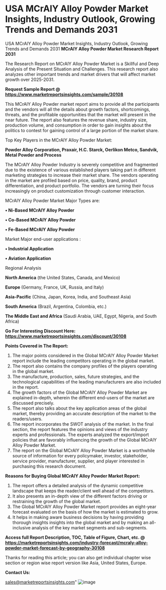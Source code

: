 # USA MCrAlY Alloy Powder Market Insights, Industry Outlook, Growing Trends and Demands 2031
USA MCrAlY Alloy Powder Market Insights, Industry Outlook, Growing Trends and Demands 2031
<strong>MCrAlY Alloy Powder Market Research Report 2031</strong>

The Research Report on MCrAlY Alloy Powder Market is a Skillful and Deep Analysis of the Present Situation and Challenges. This research report also analyzes other important trends and market drivers that will affect market growth over 2025-2031.

<strong>Request Sample Report @ <a href=https://www.marketreportsinsights.com/sample/30108>https://www.marketreportsinsights.com/sample/30108</a></strong>

This MCrAlY Alloy Powder market report aims to provide all the participants and the vendors will all the details about growth factors, shortcomings, threats, and the profitable opportunities that the market will present in the near future. The report also features the revenue share, industry size, production volume, and consumption in order to gain insights about the politics to contest for gaining control of a large portion of the market share.

Top Key Players in the MCrAlY Alloy Powder Market:

<strong>Powder Alloy Corporation, Praxair, H.C. Starck, Oerlikon Metco, Sandvik, Metal Powder and Process</strong>

The MCrAlY Alloy Powder Industry is severely competitive and fragmented due to the existence of various established players taking part in different marketing strategies to increase their market share. The vendors operating in the market are profiled based on price, quality, brand, product differentiation, and product portfolio. The vendors are turning their focus increasingly on product customization through customer interaction.

MCrAlY Alloy Powder Market Major Types are:

<strong>• Ni-Based MCrAlY Alloy Powder

• Co-Based MCrAlY Alloy Powder

• Fe-Based MCrAlY Alloy Powder</strong>

Market Major end-user applications :

<strong>• Industrial Application

• Aviation Application</strong>

Regional Analysis

</u><strong><b>North America</b></strong> (the United States, Canada, and Mexico)

<strong><b>Europe </b></strong>(Germany, France, UK, Russia, and Italy)

<strong><b>Asia-Pacific</b></strong> (China, Japan, Korea, India, and Southeast Asia)

<strong><b>South America</b></strong> (Brazil, Argentina, Colombia, etc.)

<strong><b>The Middle East and Africa</b></strong> (Saudi Arabia, UAE, Egypt, Nigeria, and South Africa)

<strong>Go For Interesting Discount Here: <a href=https://www.marketreportsinsights.com/discount/30108>https://www.marketreportsinsights.com/discount/30108</a></strong>

<strong>Points Covered in The Report:</strong>
<ol>
  <li>The major points considered in the Global MCrAlY Alloy Powder Market report include the leading competitors operating in the global market.</li>
  <li>The report also contains the company profiles of the players operating in the global market.</li>
  <li>The manufacture, production, sales, future strategies, and the technological capabilities of the leading manufacturers are also included in the report.</li>
  <li>The growth factors of the Global MCrAlY Alloy Powder Market are explained in-depth, wherein the different end-users of the market are discussed precisely.</li>
  <li>The report also talks about the key application areas of the global market, thereby providing an accurate description of the market to the readers/users.</li>
  <li>The report incorporates the SWOT analysis of the market. In the final section, the report features the opinions and views of the industry experts and professionals. The experts analyzed the export/import policies that are favorably influencing the growth of the Global MCrAlY Alloy Powder Market.</li>
  <li>The report on the Global MCrAlY Alloy Powder Market is a worthwhile source of information for every policymaker, investor, stakeholder, service provider, manufacturer, supplier, and player interested in purchasing this research document.</li>
</ol>
<strong>Reasons for Buying Global MCrAlY Alloy Powder Market Report:</strong>

<ol>
  <li>The report offers a detailed analysis of the dynamic competitive landscape that keeps the reader/client well ahead of the competitors.</li>
  <li>It also presents an in-depth view of the different factors driving or restraining the growth of the global market.</li>
  <li>The Global MCrAlY Alloy Powder Market report provides an eight-year forecast evaluated on the basis of how the market is estimated to grow.</li>
  <li>It helps in making aware business decisions by having providing thorough insights insights into the global market and by making an all-inclusive analysis of the key market segments and sub-segments.</li>
</ol>
<strong>Access full Report Description, TOC, Table of Figure, Chart, etc. @ <a href=https://marketreportsinsights.com/industry-forecast/mcraly-alloy-powder-market-forecast-by-geography-30108>https://marketreportsinsights.com/industry-forecast/mcraly-alloy-powder-market-forecast-by-geography-30108</a></strong>


Thanks for reading this article; you can also get individual chapter wise section or region wise report version like Asia, United States, Europe.

<strong>Contact Us:</strong>

sales@marketreportsinsights.com"
![image](https://github.com/user-attachments/assets/ab4952e5-293c-4063-9377-752cc0ab82df)
